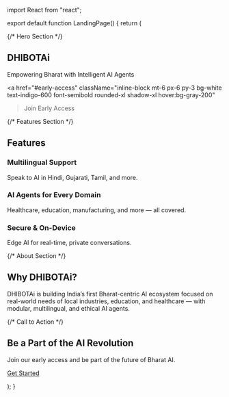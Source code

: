 import React from "react";

export default function LandingPage() { return ( <div className="min-h-screen bg-white text-gray-800"> {/* Hero Section */} <section className="text-center py-20 bg-gradient-to-r from-indigo-600 to-purple-600 text-white"> <h1 className="text-4xl md:text-6xl font-bold mb-4">DHIBOTAi</h1> <p className="text-lg md:text-2xl max-w-xl mx-auto"> Empowering Bharat with Intelligent AI Agents </p> <a
href="#early-access"
className="inline-block mt-6 px-6 py-3 bg-white text-indigo-600 font-semibold rounded-xl shadow-xl hover:bg-gray-200"
> Join Early Access </a> </section>

{/* Features Section */}
  <section className="py-16 px-4 md:px-20">
    <h2 className="text-3xl font-bold mb-6 text-center">Features</h2>
    <div className="grid md:grid-cols-3 gap-8">
      <div>
        <h3 className="font-semibold text-xl mb-2">Multilingual Support</h3>
        <p>Speak to AI in Hindi, Gujarati, Tamil, and more.</p>
      </div>
      <div>
        <h3 className="font-semibold text-xl mb-2">AI Agents for Every Domain</h3>
        <p>Healthcare, education, manufacturing, and more — all covered.</p>
      </div>
      <div>
        <h3 className="font-semibold text-xl mb-2">Secure & On-Device</h3>
        <p>Edge AI for real-time, private conversations.</p>
      </div>
    </div>
  </section>

  {/* About Section */}
  <section className="py-12 bg-gray-100 px-4 md:px-20">
    <h2 className="text-3xl font-bold mb-4">Why DHIBOTAi?</h2>
    <p className="max-w-3xl text-lg">
      DHIBOTAi is building India’s first Bharat-centric AI ecosystem focused on real-world needs of local industries, education, and healthcare — with modular, multilingual, and ethical AI agents.
    </p>
  </section>

  {/* Call to Action */}
  <section className="text-center py-12 bg-indigo-50">
    <h2 className="text-2xl font-bold mb-4">Be a Part of the AI Revolution</h2>
    <p className="mb-6">Join our early access and be part of the future of Bharat AI.</p>
    <a
      href="#"
      className="inline-block px-6 py-3 bg-indigo-600 text-white font-semibold rounded-xl shadow-xl hover:bg-indigo-700"
    >
      Get Started
    </a>
  </section>
</div>

); }

